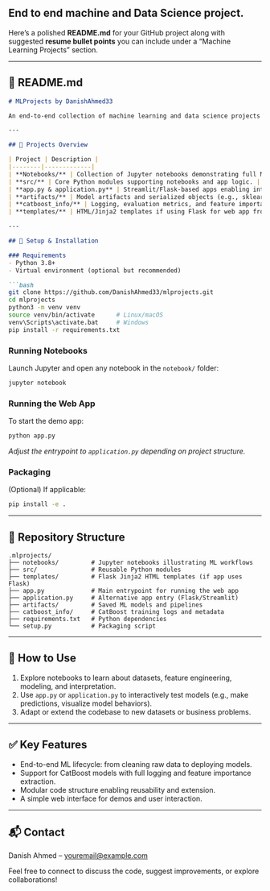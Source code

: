 ## End to end machine and Data Science project.

Here’s a polished **README.md** for your GitHub project along with suggested **resume bullet points** you can include under a “Machine Learning Projects” section.

---

## 📘 README.md

````markdown
# MLProjects by DanishAhmed33

An end-to-end collection of machine learning and data science projects built using Jupyter notebooks and a simple web app. Projects range from data preprocessing and exploratory analysis to building and deploying predictive models.

---

## 🧠 Projects Overview

| Project | Description |
|--------|-------------|
| **Notebooks/** | Collection of Jupyter notebooks demonstrating full ML pipelines—data cleaning, feature engineering, model training, evaluation, and visualization. |
| **src/** | Core Python modules supporting notebooks and app logic. |
| **app.py & application.py** | Streamlit/Flask-based apps enabling interactive exploration or prediction interfaces. |
| **artifacts/** | Model artifacts and serialized objects (e.g., sklearn pipelines, CatBoost models). |
| **catboost_info/** | Logging, evaluation metrics, and feature importance generated during CatBoost training. |
| **templates/** | HTML/Jinja2 templates if using Flask for web app front-end. |

---

## 🔧 Setup & Installation

### Requirements
- Python 3.8+
- Virtual environment (optional but recommended)

```bash
git clone https://github.com/DanishAhmed33/mlprojects.git
cd mlprojects
python3 -m venv venv
source venv/bin/activate      # Linux/macOS
venv\Scripts\activate.bat     # Windows
pip install -r requirements.txt
````

### Running Notebooks

Launch Jupyter and open any notebook in the `notebook/` folder:

```bash
jupyter notebook
```

### Running the Web App

To start the demo app:

```bash
python app.py
```

*Adjust the entrypoint to `application.py` depending on project structure.*

### Packaging

(Optional) If applicable:

```bash
pip install -e .
```

---

## 📂 Repository Structure

```
.mlprojects/
├── notebooks/         # Jupyter notebooks illustrating ML workflows
├── src/               # Reusable Python modules
├── templates/         # Flask Jinja2 HTML templates (if app uses Flask)
├── app.py             # Main entrypoint for running the web app
├── application.py     # Alternative app entry (Flask/Streamlit)
├── artifacts/         # Saved ML models and pipelines
├── catboost_info/     # CatBoost training logs and metadata
├── requirements.txt   # Python dependencies
└── setup.py           # Packaging script
```

---

## 🚀 How to Use

1. Explore notebooks to learn about datasets, feature engineering, modeling, and interpretation.
2. Use `app.py` or `application.py` to interactively test models (e.g., make predictions, visualize model behaviors).
3. Adapt or extend the codebase to new datasets or business problems.

---

## ✅ Key Features

* End-to-end ML lifecycle: from cleaning raw data to deploying models.
* Support for CatBoost models with full logging and feature importance extraction.
* Modular code structure enabling reusability and extension.
* A simple web interface for demos and user interaction.

---

## 📬 Contact

Danish Ahmed – [youremail@example.com](mailto:youremail@example.com)

Feel free to connect to discuss the code, suggest improvements, or explore collaborations!

```
